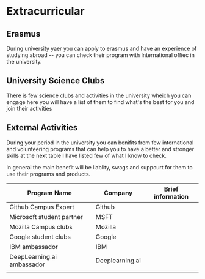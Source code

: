 # Extracurricular 

## Erasmus 

During university yaer you can apply to erasmus and have an experience of studying abroad -- you can check their program with International offiec in the university. 

## University Science Clubs 

There is few science clubs and activities in the university wheich you can engage here you will have a list of them to find what's the best for you and join their activities 

## External Activities 

During your period in the university you can benifits from few international and volunteering programs that can help you to have a better and stronger skills at the next table I have listed few of what I know to check.

In general the main benefit will be liablity, swags and suppourt for them to use their programs and products.

| Program Name | Company |  Brief information | 
| --- | --- | --- |
| Github Campus Expert | Github | | 
| Microsoft student partner | MSFT ||
| Mozilla Campus clubs | Mozilla ||
| Google student clubs |Google ||
| IBM ambassador | IBM ||
| DeepLearning.ai ambassador |Deeplearning.ai||
||||